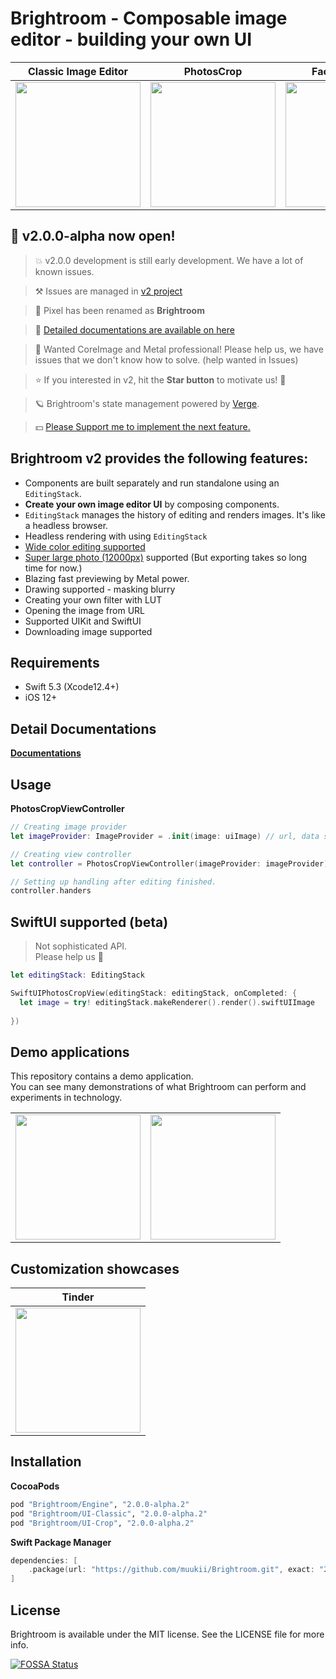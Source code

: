 # Brightroom - Composable image editor - building your own UI

| Classic Image Editor | PhotosCrop | Face detection | Masking component |
| --- | --- | --- | --- |
| <img width=200px src="https://user-images.githubusercontent.com/1888355/112865486-c9154880-90f3-11eb-89eb-bc55f924f517.gif" /> | <img width=200px src=https://user-images.githubusercontent.com/1888355/112720381-4ea4c700-8f41-11eb-8ec3-2446518ded1b.gif /> | <img width=200px src=https://user-images.githubusercontent.com/1888355/112720303-cde5cb00-8f40-11eb-941f-c134368b87c5.gif /> | <img width=200px src=https://user-images.githubusercontent.com/1888355/112927084-6487d700-914f-11eb-86a5-28f9373285e6.gif /> |

## 🎉 v2.0.0-alpha now open!

> 💥 v2.0.0 development is still early development. We have a lot of known issues.

> ⚒ Issues are managed in [v2 project](https://github.com/muukii/Brightroom/projects/2)

> 📌 Pixel has been renamed as **Brightroom**

> 📖 [Detailed documentations are available on here](https://www.notion.so/muukii/Brightroom-d4c59b37610a49de8a14131d24cd6162)

> 🎈 Wanted CoreImage and Metal professional! Please help us, we have issues that we don't know how to solve. (help wanted in Issues)

> ⭐️ If you interested in v2, hit the **Star button** to motivate us! 🤠

> 🪐 Brightroom's state management powered by [Verge](https://github.com/VergeGroup/Verge).

> 💵 [Please Support me to implement the next feature.](https://github.com/sponsors/muukii)


## Brightroom v2 provides the following features:
- Components are built separately and run standalone using an `EditingStack`.
- **Create your own image editor UI** by composing components.
- `EditingStack` manages the history of editing and renders images. It's like a headless browser.
- Headless rendering with using `EditingStack`
- [Wide color editing supported](https://instagram-engineering.com/bringing-wide-color-to-instagram-5a5481802d7d)
- [Super large photo (12000px)](https://visibleearth.nasa.gov/img/temp.png) supported (But exporting takes so long time for now.)
- Blazing fast previewing by Metal power.
- Drawing supported - masking blurry
- Creating your own filter with LUT
- Opening the image from URL
- Supported UIKit and SwiftUI
- Downloading image supported

## Requirements

* Swift 5.3 (Xcode12.4+)
* iOS 12+

## Detail Documentations

<b><a href="https://www.notion.so/muukii/Brightroom-d4c59b37610a49de8a14131d24cd6162">Documentations</a></b>

## Usage

**PhotosCropViewController**

```swift
// Creating image provider
let imageProvider: ImageProvider = .init(image: uiImage) // url, data supported.

// Creating view controller
let controller = PhotosCropViewController(imageProvider: imageProvider)

// Setting up handling after editing finished.
controller.handers
```

## SwiftUI supported (beta)

> Not sophisticated API.  
> Please help us 🤲

```swift
let editingStack: EditingStack

SwiftUIPhotosCropView(editingStack: editingStack, onCompleted: {
  let image = try! editingStack.makeRenderer().render().swiftUIImage
  
})
```

## Demo applications

This repository contains a demo application.  
You can see many demonstrations of what Brightroom can perform and experiments in technology.

|||
|---|---|
|<img width=200px src=https://user-images.githubusercontent.com/1888355/113339348-4bf10a00-9365-11eb-915b-dc9e54801fcd.PNG />|<img width=200px src=https://user-images.githubusercontent.com/1888355/113339357-4dbacd80-9365-11eb-80a5-53792b616360.PNG />|

## Customization showcases

| Tinder | 
| --- |
| <img width=200px src="https://user-images.githubusercontent.com/1888355/112861131-7cc80980-90ef-11eb-9d43-8c706abeb9d5.png" /> | 


## Installation

**CocoaPods**

```ruby
pod "Brightroom/Engine", "2.0.0-alpha.2"
pod "Brightroom/UI-Classic", "2.0.0-alpha.2"
pod "Brightroom/UI-Crop", "2.0.0-alpha.2"
```

**Swift Package Manager**

```swift
dependencies: [
    .package(url: "https://github.com/muukii/Brightroom.git", exact: "2.0.0-alpha.2")
]
```

## License

Brightroom is available under the MIT license. See the LICENSE file for more info.

[![FOSSA Status](https://app.fossa.io/api/projects/git%2Bgithub.com%2Fmuukii%2FPixel.svg?type=large)](https://app.fossa.io/projects/git%2Bgithub.com%2Fmuukii%2FPixel?ref=badge_large)
